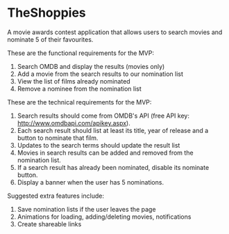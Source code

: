 # TheShoppies
A movie awards contest application that allows users to search movies and nominate 5 of their favourites. 

These are the functional requirements for the MVP:
  1. Search OMDB and display the results (movies only)
  2. Add a movie from the search results to our nomination list
  3. View the list of films already nominated
  4. Remove a nominee from the nomination list

These are the technical requirements for the MVP:
  1. Search results should come from OMDB's API (free API key: http://www.omdbapi.com/apikey.aspx).
  2. Each search result should list at least its title, year of release and a button to nominate that film.
  3. Updates to the search terms should update the result list
  4. Movies in search results can be added and removed from the nomination list.
  5. If a search result has already been nominated, disable its nominate button.
  6. Display a banner when the user has 5 nominations.

Suggested extra features include:
  1. Save nomination lists if the user leaves the page
  2. Animations for loading, adding/deleting movies, notifications
  3. Create shareable links